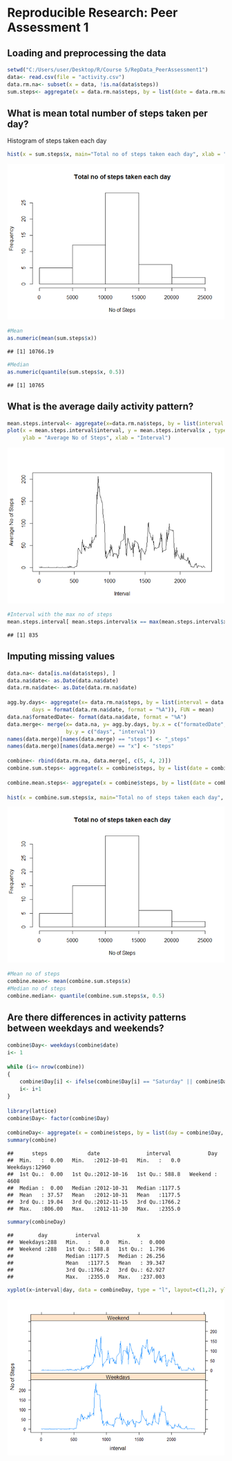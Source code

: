 # Reproducible Research: Peer Assessment 1


## Loading and preprocessing the data

```r
setwd("C:/Users/user/Desktop/R/Course 5/RepData_PeerAssessment1")
data<- read.csv(file = "activity.csv")
data.rm.na<- subset(x = data, !is.na(data$steps))
sum.steps<- aggregate(x = data.rm.na$steps, by = list(date = data.rm.na$date), FUN = sum)
```


## What is mean total number of steps taken per day?
Histogram of steps taken each day

```r
hist(x = sum.steps$x, main="Total no of steps taken each day", xlab = "No of Steps")
```

![](PA1_template_files/figure-html/unnamed-chunk-2-1.png) 

```r
#Mean
as.numeric(mean(sum.steps$x))
```

```
## [1] 10766.19
```

```r
#Median
as.numeric(quantile(sum.steps$x, 0.5))
```

```
## [1] 10765
```

## What is the average daily activity pattern?

```r
mean.steps.interval<- aggregate(x=data.rm.na$steps, by = list(interval = data.rm.na$interval), FUN = mean)
plot(x = mean.steps.interval$interval, y = mean.steps.interval$x , type = "l", 
     ylab = "Average No of Steps", xlab = "Interval")
```

![](PA1_template_files/figure-html/unnamed-chunk-3-1.png) 

```r
#Interval with the max no of steps
mean.steps.interval[ mean.steps.interval$x == max(mean.steps.interval$x), 1]
```

```
## [1] 835
```


## Imputing missing values

```r
data.na<- data[is.na(data$steps), ]
data.na$date<- as.Date(data.na$date)
data.rm.na$date<- as.Date(data.rm.na$date)

agg.by.days<- aggregate(x= data.rm.na$steps, by = list(interval = data.rm.na$interval, 
        days = format(data.rm.na$date, format = "%A")), FUN = mean)
data.na$formatedDate<- format(data.na$date, format = "%A")
data.merge<- merge(x= data.na, y= agg.by.days, by.x = c("formatedDate", "interval"), 
                   by.y = c("days", "interval"))
names(data.merge)[names(data.merge) == "steps"] <- "_steps"
names(data.merge)[names(data.merge) == "x"] <- "steps"

combine<- rbind(data.rm.na, data.merge[, c(5, 4, 2)])
combine.sum.steps<- aggregate(x = combine$steps, by = list(date = combine$date), FUN = sum)

combine.mean.steps<- aggregate(x = combine$steps, by = list(date = combine$date), FUN = mean)

hist(x = combine.sum.steps$x, main="Total no of steps taken each day", xlab = "No of Steps")
```

![](PA1_template_files/figure-html/unnamed-chunk-4-1.png) 

```r
#Mean no of steps
combine.mean<- mean(combine.sum.steps$x)
#Median no of steps
combine.median<- quantile(combine.sum.steps$x, 0.5)
```

## Are there differences in activity patterns between weekdays and weekends?

```r
combine$Day<- weekdays(combine$date)
i<- 1

while (i<= nrow(combine))
{
    combine$Day[i] <- ifelse(combine$Day[i] == "Saturday" || combine$Day[i] == "Sunday", "Weekend", "Weekdays")
    i<- i+1
}

library(lattice)
combine$Day<- factor(combine$Day)

combineDay<- aggregate(x = combine$steps, by = list(day = combine$Day, interval = combine$interval), FUN = mean )
summary(combine)
```

```
##      steps             date               interval            Day       
##  Min.   :  0.00   Min.   :2012-10-01   Min.   :   0.0   Weekdays:12960  
##  1st Qu.:  0.00   1st Qu.:2012-10-16   1st Qu.: 588.8   Weekend : 4608  
##  Median :  0.00   Median :2012-10-31   Median :1177.5                   
##  Mean   : 37.57   Mean   :2012-10-31   Mean   :1177.5                   
##  3rd Qu.: 19.04   3rd Qu.:2012-11-15   3rd Qu.:1766.2                   
##  Max.   :806.00   Max.   :2012-11-30   Max.   :2355.0
```

```r
summary(combineDay)
```

```
##        day         interval            x          
##  Weekdays:288   Min.   :   0.0   Min.   :  0.000  
##  Weekend :288   1st Qu.: 588.8   1st Qu.:  1.796  
##                 Median :1177.5   Median : 26.256  
##                 Mean   :1177.5   Mean   : 39.347  
##                 3rd Qu.:1766.2   3rd Qu.: 62.927  
##                 Max.   :2355.0   Max.   :237.003
```

```r
xyplot(x~interval|day, data = combineDay, type = "l", layout=c(1,2), ylab = "No of Steps")
```

![](PA1_template_files/figure-html/unnamed-chunk-5-1.png) 
